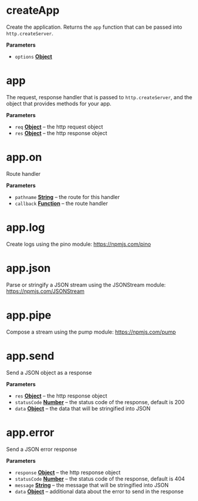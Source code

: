 # createApp

Create the application. Returns the `app` function that can be passed into `http.createServer`.

**Parameters**

-   `options` **[Object](https://developer.mozilla.org/en-US/docs/Web/JavaScript/Reference/Global_Objects/Object)** 

# app

The request, response handler that is passed to `http.createServer`, and the object that
provides methods for your app.

**Parameters**

-   `req` **[Object](https://developer.mozilla.org/en-US/docs/Web/JavaScript/Reference/Global_Objects/Object)** – the http request object
-   `res` **[Object](https://developer.mozilla.org/en-US/docs/Web/JavaScript/Reference/Global_Objects/Object)** – the http response object

# app.on

Route handler

**Parameters**

-   `pathname` **[String](https://developer.mozilla.org/en-US/docs/Web/JavaScript/Reference/Global_Objects/String)** – the route for this handler
-   `callback` **[Function](https://developer.mozilla.org/en-US/docs/Web/JavaScript/Reference/Statements/function)** – the route handler

# app.log

Create logs using the pino module: <https://npmjs.com/pino>

# app.json

Parse or stringify a JSON stream using the JSONStream module: <https://npmjs.com/JSONStream>

# app.pipe

Compose a stream using the pump module: <https://npmjs.com/pump>

# app.send

Send a JSON object as a response

**Parameters**

-   `res` **[Object](https://developer.mozilla.org/en-US/docs/Web/JavaScript/Reference/Global_Objects/Object)** – the http response object
-   `statusCode` **[Number](https://developer.mozilla.org/en-US/docs/Web/JavaScript/Reference/Global_Objects/Number)** – the status code of the response, default is 200
-   `data` **[Object](https://developer.mozilla.org/en-US/docs/Web/JavaScript/Reference/Global_Objects/Object)** – the data that will be stringified into JSON

# app.error

Send a JSON error response

**Parameters**

-   `response` **[Object](https://developer.mozilla.org/en-US/docs/Web/JavaScript/Reference/Global_Objects/Object)** – the http response object
-   `statusCode` **[Number](https://developer.mozilla.org/en-US/docs/Web/JavaScript/Reference/Global_Objects/Number)** – the status code of the response, default is 404
-   `message` **[String](https://developer.mozilla.org/en-US/docs/Web/JavaScript/Reference/Global_Objects/String)** – the message that will be stringified into JSON
-   `data` **[Object](https://developer.mozilla.org/en-US/docs/Web/JavaScript/Reference/Global_Objects/Object)** – additional data about the error to send in the response
